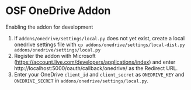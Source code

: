 # OSF OneDrive Addon

Enabling the addon for development

1. If `addons/onedrive/settings/local.py` does not yet exist, create a local onedrive settings file with `cp addons/onedrive/settings/local-dist.py addons/onedrive/settings/local.py`
2. Register the addon with Microsoft (https://account.live.com/developers/applications/index) and enter http://localhost:5000/oauth/callback/onedrive/ as the Redirect URL.
3. Enter your OneDrive `client_id` and `client_secret` as `ONEDRIVE_KEY` and `ONEDRIVE_SECRET` in `addons/onedrive/settings/local.py`.
